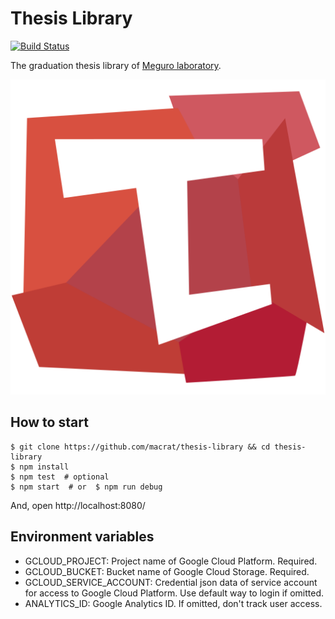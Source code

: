 Thesis Library
==============

[![Build Status](https://travis-ci.org/macrat/thesis-library.svg?branch=master)](https://travis-ci.org/macrat/thesis-library)

The graduation thesis library of [Meguro laboratory](http://megurozemi.com/).

![logo](client/static/favicon.svg)


## How to start

``` shell
$ git clone https://github.com/macrat/thesis-library && cd thesis-library
$ npm install
$ npm test  # optional
$ npm start  # or  $ npm run debug
```

And, open http://localhost:8080/


## Environment variables

- GCLOUD\_PROJECT: Project name of Google Cloud Platform. Required.
- GCLOUD\_BUCKET: Bucket name of Google Cloud Storage. Required.
- GCLOUD\_SERVICE\_ACCOUNT: Credential json data of service account for access to Google Cloud Platform. Use default way to login if omitted.
- ANALYTICS\_ID: Google Analytics ID. If omitted, don't track user access.
